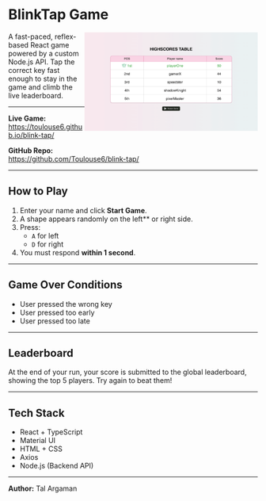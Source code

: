 # BlinkTap Game

<img align="right" src="./src/Assets/screenshot.png" alt="BlinkTap Screenshot" width="350">

A fast-paced, reflex-based React game powered by a custom Node.js API. Tap the correct key fast enough to stay in the game and climb the live leaderboard.

---

**Live Game:**  
https://toulouse6.github.io/blink-tap/

**GitHub Repo:**  
https://github.com/Toulouse6/blink-tap/

---

## How to Play

1. Enter your name and click **Start Game**.
2. A shape appears randomly on the left** or right side.
3. Press:
   - `A` for left
   - `D` for right
4. You must respond **within 1 second**.

---

## Game Over Conditions

- User pressed the wrong key
- User pressed too early
- User pressed too late

---

## Leaderboard

At the end of your run, your score is submitted to the global leaderboard, showing the top 5 players. Try again to beat them!

---

## Tech Stack

- React + TypeScript
- Material UI
- HTML + CSS
- Axios
- Node.js (Backend API)

---

**Author:** Tal Argaman
